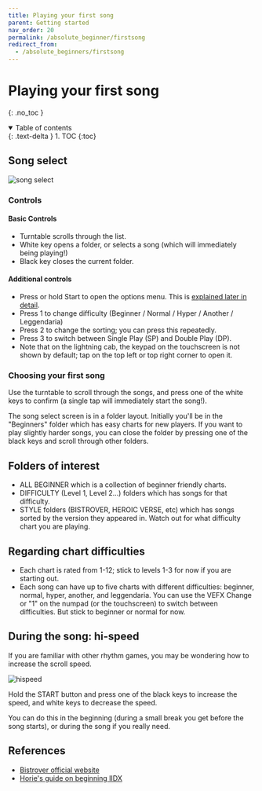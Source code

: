 ```yaml
---
title: Playing your first song
parent: Getting started
nav_order: 20
permalink: /absolute_beginner/firstsong
redirect_from:
  - /absolute_beginners/firstsong
---
```


# Playing your first song
{: .no_toc }

<details open markdown="block">
  <summary>
    Table of contents
  </summary>
  {: .text-delta }
1. TOC
{:toc}
</details>

## Song select

![song select](/assets/img/song_select.jpg)

### Controls

#### Basic Controls

* Turntable scrolls through the list. 
* White key opens a folder, or selects a song (which will immediately being playing!)
* Black key closes the current folder.

#### Additional controls

* Press or hold Start to open the options menu. This is [explained later in detail](/beginner/option).
* Press 1 to change difficulty (Beginner / Normal / Hyper / Another / Leggendaria)
* Press 2 to change the sorting; you can press this repeatedly.
* Press 3 to switch between Single Play (SP) and Double Play (DP).
* Note that on the lightning cab, the keypad on the touchscreen is not shown by default; tap on the top left or top right corner to open it.

### Choosing your first song

Use the turntable to scroll through the songs, and press one of the white keys to confirm (a single tap will immediately start the song!). 

The song select screen is in a folder layout. Initially you'll be in the "Beginners" folder which has easy charts for new players. If you want to play slightly harder songs, you can close the folder by pressing one of the black keys and scroll through other folders.

## Folders of interest

* ALL BEGINNER which is a collection of beginner friendly charts.
* DIFFICULTY (Level 1, Level 2...) folders which has songs for that difficulty.
* STYLE folders (BISTROVER, HEROIC VERSE, etc) which has songs sorted by the version they appeared in. Watch out for what difficulty chart you are playing.

## Regarding chart difficulties

* Each chart is rated from 1-12; stick to levels 1-3 for now if you are starting out.
* Each song can have up to five charts with different difficulties: beginner, normal, hyper, another, and leggendaria. You can use the VEFX Change or "1" on the numpad (or the touchscreen) to switch between difficulties. But stick to beginner or normal for now.

## During the song: hi-speed

If you are familiar with other rhythm games, you may be wondering how to increase the scroll speed.

![hispeed](/assets/img/game_hispeed.jpg)

Hold the START button and press one of the black keys to increase the speed, and white keys to decrease the speed.

You can do this in the beginning (during a small break you get before the song starts), or during the song if you really need.

## References

* [Bistrover official website](https://p.eagate.573.jp/game/2dx/28/howto/epass/ea_pass.html)
* [Horie's guide on beginning IIDX](https://www.reddit.com/r/bemani/comments/6owq00/iidx_guidance_6th_dan_1_beginning/)
